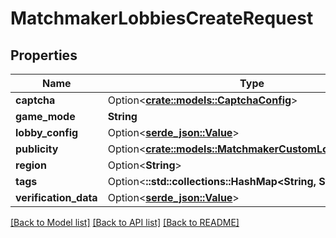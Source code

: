 # MatchmakerLobbiesCreateRequest

## Properties

Name | Type | Description | Notes
------------ | ------------- | ------------- | -------------
**captcha** | Option<[**crate::models::CaptchaConfig**](CaptchaConfig.md)> |  | [optional]
**game_mode** | **String** |  | 
**lobby_config** | Option<[**serde_json::Value**](.md)> |  | [optional]
**publicity** | Option<[**crate::models::MatchmakerCustomLobbyPublicity**](MatchmakerCustomLobbyPublicity.md)> |  | [optional]
**region** | Option<**String**> |  | [optional]
**tags** | Option<**::std::collections::HashMap<String, String>**> |  | [optional]
**verification_data** | Option<[**serde_json::Value**](.md)> |  | [optional]

[[Back to Model list]](../README.md#documentation-for-models) [[Back to API list]](../README.md#documentation-for-api-endpoints) [[Back to README]](../README.md)


